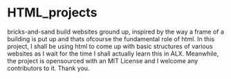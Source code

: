 # HTML_projects
bricks-and-sand
build websites ground up, inspired by the way a frame of a building is put up and thats ofcourse the fundamental role of html.
In this project, I shall be using html to come up with basic structures of various websites as I wait for the time I shall actually learn this in ALX.
Meanwhile, the project is opensourced with an MIT License and I welcome any contributors to it. Thank you.
